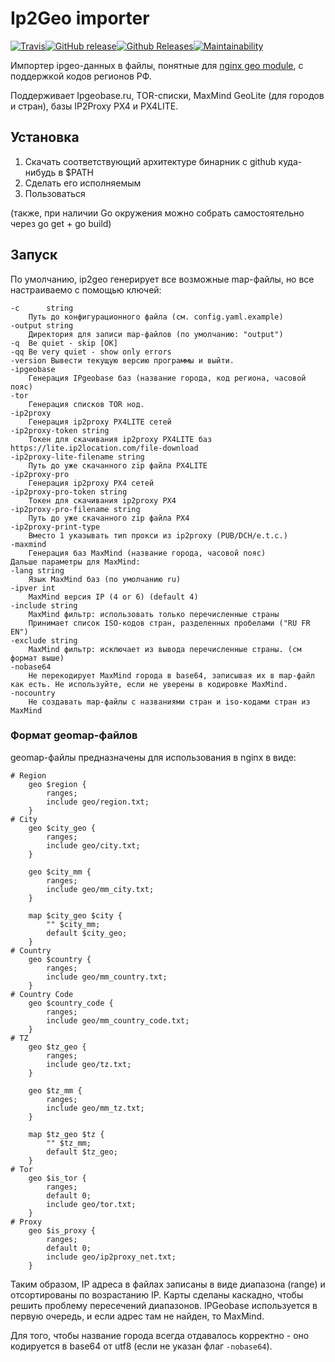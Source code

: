 # Ip2Geo importer

[![Travis](https://img.shields.io/travis/m-messiah/ip2geo.svg?style=for-the-badge)](https://travis-ci.org/m-messiah/ip2geo)[![GitHub release](https://img.shields.io/github/release/m-messiah/ip2geo.svg?style=for-the-badge)](https://github.com/m-messiah/ip2geo/releases/latest)[![Github Releases](https://img.shields.io/github/downloads/m-messiah/ip2geo/total.svg?style=for-the-badge)](https://github.com/m-messiah/ip2geo/releases)[![Maintainability](https://api.codeclimate.com/v1/badges/8687e760d260b8499393/maintainability)](https://codeclimate.com/github/m-messiah/ip2geo/maintainability)

Импортер ipgeo-данных в файлы, понятные для [nginx geo module](http://nginx.org/ru/docs/http/ngx_http_geo_module.html), с поддержкой кодов регионов РФ.

Поддерживает Ipgeobase.ru, TOR-списки, MaxMind GeoLite (для городов и стран), базы IP2Proxy PX4 и PX4LITE.

## Установка

1. Скачать соответствующий архитектуре бинарник с github куда-нибудь в $PATH
2. Сделать его исполняемым
3. Пользоваться

(также, при наличии Go окружения можно собрать самостоятельно через go get + go build)

## Запуск

По умолчанию, ip2geo генерирует все возможные map-файлы, но все настраиваемо с помощью ключей:

    -c      string
        Путь до конфигурационного файла (см. config.yaml.example)
    -output string
        Директория для записи map-файлов (по умолчанию: "output")
    -q  Be quiet - skip [OK]
    -qq Be very quiet - show only errors
    -version Вывести текущую версию программы и выйти.
    -ipgeobase
        Генерация IPgeobase баз (название города, код региона, часовой пояс)
    -tor
        Генерация списков TOR нод.
    -ip2proxy
        Генерация ip2proxy PX4LITE сетей
    -ip2proxy-token string
        Токен для скачивания ip2proxy PX4LITE баз https://lite.ip2location.com/file-download
    -ip2proxy-lite-filename string
        Путь до уже скачанного zip файла PX4LITE
    -ip2proxy-pro
        Генерация ip2proxy PX4 сетей
    -ip2proxy-pro-token string
        Токен для скачивания ip2proxy PX4
    -ip2proxy-pro-filename string
        Путь до уже скачанного zip файла PX4
    -ip2proxy-print-type
        Вместо 1 указывать тип прокси из ip2proxy (PUB/DCH/e.t.c.)
    -maxmind
        Генерация баз MaxMind (название города, часовой пояс)
    Дальше параметры для MaxMind:
    -lang string
        Язык MaxMind баз (по умолчанию ru)
    -ipver int
        MaxMind версия IP (4 or 6) (default 4)
    -include string
        MaxMind фильтр: использовать только перечисленные страны  
        Принимает список ISO-кодов стран, разделенных пробелами ("RU FR EN")
    -exclude string
        MaxMind фильтр: исключает из вывода перечисленные страны. (см формат выше)
    -nobase64
        Не перекодирует MaxMind города в base64, записывая их в map-файл как есть. Не используйте, если не уверены в кодировке MaxMind.
    -nocountry
        Не создавать map-файлы с названиями стран и iso-кодами стран из MaxMind
    

### Формат geomap-файлов

geomap-файлы предназначены для использования в nginx в виде:

```nginx
# Region
    geo $region {
        ranges;
        include geo/region.txt;
    }
# City
    geo $city_geo {
        ranges;
        include geo/city.txt;
    }

    geo $city_mm {
        ranges;
        include geo/mm_city.txt;
    }

    map $city_geo $city {
        "" $city_mm;
        default $city_geo;
    }
# Country
    geo $country {
        ranges;
        include geo/mm_country.txt;
    }
# Country Code
    geo $country_code {
        ranges;
        include geo/mm_country_code.txt;
    }
# TZ
    geo $tz_geo {
        ranges;
        include geo/tz.txt;
    }

    geo $tz_mm {
        ranges;
        include geo/mm_tz.txt;
    }

    map $tz_geo $tz {
        "" $tz_mm;
        default $tz_geo;
    }
# Tor
    geo $is_tor {
        ranges;
        default 0;
        include geo/tor.txt;
    }
# Proxy
    geo $is_proxy {
        ranges;
        default 0;
        include geo/ip2proxy_net.txt;
    }
```

Таким образом, IP адреса в файлах записаны в виде диапазона (range) и отсортированы по возрастанию IP. Карты сделаны каскадно, чтобы решить проблему пересечений диапазонов. IPGeobase используется в первую очередь, и если адрес там не найден, то MaxMind.

Для того, чтобы название города всегда отдавалось корректно - оно кодируется в base64 от utf8 (если не указан флаг `-nobase64`).
